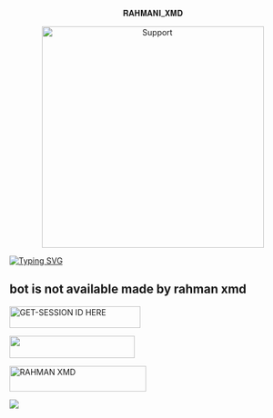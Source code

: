 
<p align="center">                                                  𝐑𝐀𝐇𝐌𝐀𝐍𝐈_𝐗𝐌𝐃 
  

</p>
<p align="center"> 
  <a href="https://whatsapp.com/channel/0029VavShWD1iUxb6kjV6K2T">
    <img alt=Support height="390" src="https://files.catbox.moe/aktbgo.jpg"> 
    </p>


<a href="https://git.io/typing-svg"><img src="https://readme-typing-svg.demolab.com?font=Black+Ops+One&size=50&pause=1000&color=1BAFBAFF&center=true&width=910&height=100&lines=WELCOME MY+BOT+RAHMANI_XMD+CREATED+BY+Rahmani;RELEASED+26.3.2025" alt="Typing SVG" /></a>




## bot is not available made by rahman xmd
  
  <a href="https://rahmani-md-7xqe.onrender.com/pair"><img title="GET-SESSION ID HERE" src="https://img.shields.io/badge/GET-SESSION ID HERE-h?color=green&style=for-the-badge&logo=nike" width="230" height="38.45"/></a></p>
  



<a align="center"><a href="https://dashboard.heroku.com/new?template=https://github.com/Qartde/RAHMANI-XMD/tree/main"> <img src="https://img.shields.io/badge/DEPLOY%20NOW-blue?style=for-the-badge&logo=heroku" width="220" height="38.45"/></a></p>



   <a href="255693629079"><img title="RAHMAN XMD" src="https://img.shields.io/badge/CONTACT-RAHMANI-h?color=black&style=for-the-badge&logo=audi" width="240" height="45.45"/></a></p>

<a><img src='https://i.imgur.com/LyHic3i.gif'/></a>



